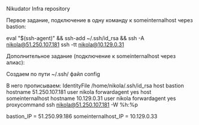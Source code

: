 Nikudator Infra repository

Первое задание, подключение в одну команду к someinternalhost через bastion:

eval "$(ssh-agent)" && ssh-add ~/.ssh/id_rsa && ssh -A nikola@51.250.107.181 ssh -tt nikola@10.129.0.31

Дополнительное задание (подключение к someinternalhost через алиас):

Создаем по пути ~/.ssh/ файл config

В него прописываем:
IdentityFile /home/nikola/.ssh/id_rsa
host bastion
hostname 51.250.107.181
user nikola
forwardagent yes
host someinternalhost
hostname 10.129.0.31
user nikola
forwardagent yes
proxycommand ssh nikola@51.250.107.181 -W %h:%p




bastion_IP = 51.250.99.186
someinternalhost_IP = 10.129.0.33